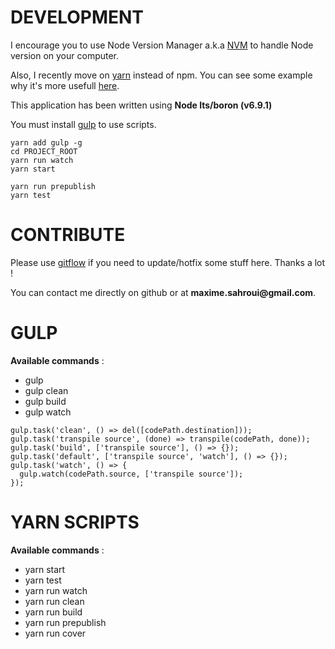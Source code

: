 # DEVELOPMENT

I encourage you to use Node Version Manager a.k.a [NVM](https://github.com/creationix/nvm) to handle Node version on your computer.

Also, I recently move on [yarn](https://yarnpkg.com) instead of npm. You can see some example why it's more usefull [here](https://www.sitepoint.com/yarn-vs-npm/).

This application has been written using __Node lts/boron (v6.9.1)__

You must install [gulp](http://gulpjs.com/) to use scripts.

```
yarn add gulp -g
cd PROJECT_ROOT
yarn run watch
yarn start
```

```
yarn run prepublish
yarn test
```

# CONTRIBUTE

Please use [gitflow](https://github.com/nvie/gitflow) if you need to update/hotfix some stuff here. Thanks a lot !

You can contact me directly on github or at __maxime.sahroui@gmail.com__.

# GULP

__Available commands__ :

* gulp
* gulp clean
* gulp build
* gulp watch

```
gulp.task('clean', () => del([codePath.destination]));
gulp.task('transpile source', (done) => transpile(codePath, done));
gulp.task('build', ['transpile source'], () => {});
gulp.task('default', ['transpile source', 'watch'], () => {});
gulp.task('watch', () => {
  gulp.watch(codePath.source, ['transpile source']);
});
```

# YARN SCRIPTS

__Available commands__ :

* yarn start
* yarn test
* yarn run watch
* yarn run clean
* yarn run build
* yarn run prepublish
* yarn run cover
